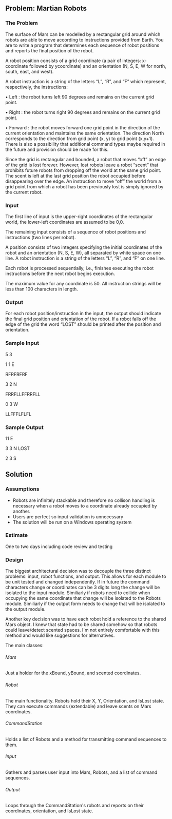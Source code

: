 ## Problem: Martian Robots 

### The Problem 

The surface of Mars can be modelled by a rectangular grid around which robots are able to move according to instructions provided from Earth. You are to write a program that determines each sequence of robot positions and reports the final position of the robot. 

A robot position consists of a grid coordinate (a pair of integers: x-coordinate followed by ycoordinate) and an orientation (N, S, E, W for north, south, east, and west). 

A robot instruction is a string of the letters “L”, “R”, and “F” which represent, respectively, the instructions: 

• Left : the robot turns left 90 degrees and remains on the current grid point. 

• Right : the robot turns right 90 degrees and remains on the current grid point. 

• Forward : the robot moves forward one grid point in the direction of the current orientation and maintains the same orientation. The direction North corresponds to the direction from grid point (x, y) to grid point (x,y+1). There is also a possibility that additional command types maybe required in the future and provision should be made for this. 

Since the grid is rectangular and bounded, a robot that moves “off” an edge of the grid is lost forever. However, lost robots leave a robot “scent” that prohibits future robots from dropping off the world at the same grid point. The scent is left at the last grid position the robot occupied before disappearing over the edge. An instruction to move “off” the world from a grid point from which a robot has been previously lost is simply ignored by the current robot.

### Input 

The first line of input is the upper-right coordinates of the rectangular world, the lower-left coordinates are assumed to be 0,0. 

The remaining input consists of a sequence of robot positions and instructions (two lines per robot). 

A position consists of two integers specifying the initial coordinates of the robot and an orientation (N, S, E, W), all separated by white space on one line. A robot instruction is a string of the letters “L”, “R”, and “F” on one line. 

Each robot is processed sequentially, i.e., finishes executing the robot instructions before the next robot begins execution. 

The maximum value for any coordinate is 50. All instruction strings will be less than 100 characters in length. 

### Output 

For each robot position/instruction in the input, the output should indicate the final grid position and orientation of the robot. If a robot falls off the edge of the grid the word “LOST” should be printed after the position and orientation. 

### Sample Input 

5 3 

1 1 E 

RFRFRFRF 

3 2 N 

FRRFLLFFRRFLL 

0 3 W 

LLFFFLFLFL 

### Sample Output 

11 E 

3 3 N LOST 

2 3 S

## Solution
### Assumptions
* Robots are infinitely stackable and therefore no collison handling is necessary when a robot moves to a coordinate already occupied by another.
* Users are perfect so input validation is unnecessary
* The solution will be run on a Windows operating system

### Estimate
One to two days including code review and testing

### Design
The biggest architectural decision was to decouple the three distinct problems: input, robot functions, and output. This allows for each module to be unit tested and changed independently. If in future the command characters change or coordinates can be 3 digits long the change will be isolated to the input module. Similiarly if robots need to collide when occupying the same coordinate that change will be isolated to the Robots module. Similiarly if the output form needs to change that will be isolated to the output module.

Another key decision was to have each robot hold a reference to the shared Mars object. I knew that state had to be shared somehow so that robots could leave/detect scented spaces. I'm not entirely comfortable with this method and would like suggestions for alternatives.

The main classes:
###### Mars
Just a holder for the xBound, yBound, and scented coordinates.
###### Robot
The main functionality. Robots hold their X, Y, Orientation, and IsLost state. They can execute commands (extendable) and leave scents on Mars coordinates.
###### CommandStation
Holds a list of Robots and a method for transmitting command sequences to them.
###### Input
Gathers and parses user input into Mars, Robots, and a list of command sequences.
###### Output
Loops through the CommandStation's robots and reports on their coordinates, orientation, and IsLost state.
